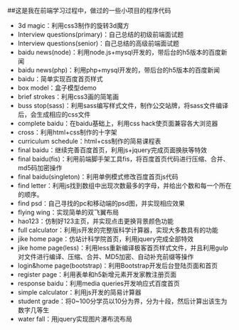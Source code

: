 ##这是我在前端学习过程中，做过的一些小项目的程序代码

* 3d magic：利用css3制作的旋转3d魔方
* Interview questions(primary)：自己总结的初级前端面试题
* Interview questions(senior)：自己总结的高级前端面试题
* baidu news(node)：利用node.js+mysql开发的，带后台的h5版本的百度新闻
* baidu news(php)：利用php+mysql开发的，带后台的h5版本的百度新闻
* baidu：简单实现百度首页样式
* box model：盒子模型demo
* brief strokes：利用css3画的简笔画
* buss stop(sass)：利用sass编写样式文件，制作公交站牌，将sass文件编译后，会生成相应的css文件
* complete baidu：在baidu基础上，利用css hack使页面兼容各大浏览器
* cross：利用html+css制作的十字架
* curriculum schedule：html+css制作的简易课程表
* final baidu：继续完善百度首页，利用js+jquery完成页面换肤等特效
* final baidu(fis)：利用前端脚手架工具fis，将百度首页代码进行压缩、合并、md5码加密操作
* final baidu(singleton)：利用单例模式修改百度首页js代码
* find letter：利用js找到数组中出现次数最多的字母，并给出个数和每一个所在的顺序。
* find psd：自己寻找的pc和移动端的psd图，并实现相应效果
* flying wing：实现简单的双飞翼布局
* hao123：仿制好123主页，并实现点击更换背景颜色功能
* full calculator：利用js开发的完整版科学计算器，实现大多数具有的功能
* jike home page：仿站计科学院首页，利用jquery完成全部特效
* jike home page(less)：利用less重新编译极客首页样式文件，并且利用gulp对文件进行编译、压缩、合并、MD5加密、自动补充前缀等操作
* login&home page(bootstrap)：利用Bootstrap开发后台登陆页面和首页
* register page：利用表单和h5新增元素开发家教注册页面
* response baidu：利用media queries开发响应式百度首页
* simple calculator：利用js开发的简易计算器
* student grade：将0~100分学员以10分为界，分为十段，然后计算出该生为数字几等生
* water fall：用jquery实现图片瀑布流布局
